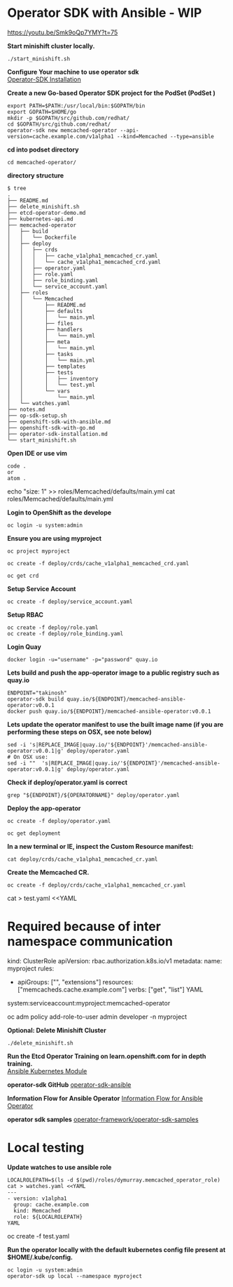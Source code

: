 # Operator SDK with Ansible - WIP


https://youtu.be/Smk9oQp7YMY?t=75

**Start minishift cluster locally.**  
```
./start_minishift.sh
```

**Configure Your machine to use operator sdk**  
[Operator-SDK Installation](operator-sdk-installation.md)

**Create a new Go-based Operator SDK project for the PodSet (PodSet )**
```
export PATH=$PATH:/usr/local/bin:$GOPATH/bin
export GOPATH=$HOME/go
mkdir -p $GOPATH/src/github.com/redhat/
cd $GOPATH/src/github.com/redhat/
operator-sdk new memcached-operator --api-version=cache.example.com/v1alpha1 --kind=Memcached --type=ansible

```

**cd into podset directory**
```
cd memcached-operator/
```

**directory structure**
```
$ tree
.
├── README.md
├── delete_minishift.sh
├── etcd-operator-demo.md
├── kubernetes-api.md
├── memcached-operator
│   ├── build
│   │   └── Dockerfile
│   ├── deploy
│   │   ├── crds
│   │   │   ├── cache_v1alpha1_memcached_cr.yaml
│   │   │   └── cache_v1alpha1_memcached_crd.yaml
│   │   ├── operator.yaml
│   │   ├── role.yaml
│   │   ├── role_binding.yaml
│   │   └── service_account.yaml
│   ├── roles
│   │   └── Memcached
│   │       ├── README.md
│   │       ├── defaults
│   │       │   └── main.yml
│   │       ├── files
│   │       ├── handlers
│   │       │   └── main.yml
│   │       ├── meta
│   │       │   └── main.yml
│   │       ├── tasks
│   │       │   └── main.yml
│   │       ├── templates
│   │       ├── tests
│   │       │   ├── inventory
│   │       │   └── test.yml
│   │       └── vars
│   │           └── main.yml
│   └── watches.yaml
├── notes.md
├── op-sdk-setup.sh
├── openshift-sdk-with-ansible.md
├── openshift-sdk-with-go.md
├── operator-sdk-installation.md
└── start_minishift.sh
```

**Open IDE or use vim**
```
code .
or
atom .
```

 echo "size: 1" >> roles/Memcached/defaults/main.yml
 cat roles/Memcached/defaults/main.yml

**Login to OpenShift as the develope**
```
oc login -u system:admin
```

**Ensure you are using myproject**
```
oc project myproject
```

```
oc create -f deploy/crds/cache_v1alpha1_memcached_crd.yaml

```

```
oc get crd

```

**Setup Service Account**
```
oc create -f deploy/service_account.yaml
```

**Setup RBAC**
```
oc create -f deploy/role.yaml
oc create -f deploy/role_binding.yaml
```


**Login Quay**
```
docker login -u="username" -p="password" quay.io
```

**Lets build and push the app-operator image to a public registry such as quay.io**
```
ENDPOINT="takinosh"
operator-sdk build quay.io/${ENDPOINT}/memcached-ansible-operator:v0.0.1
docker push quay.io/${ENDPOINT}/memcached-ansible-operator:v0.0.1
```

**Lets update the operator manifest to use the built image name (if you are performing these steps on OSX, see note below)**
```
sed -i 's|REPLACE_IMAGE|quay.io/'${ENDPOINT}'/memcached-ansible-operator:v0.0.1|g' deploy/operator.yaml
# On OSX use:
sed -i ""  's|REPLACE_IMAGE|quay.io/'${ENDPOINT}'/memcached-ansible-operator:v0.0.1|g' deploy/operator.yaml
```


**Check if deploy/operator.yaml is correct**
```
grep "${ENDPOINT}/${OPERATORNAME}" deploy/operator.yaml
```

**Deploy the app-operator**
```
oc create -f deploy/operator.yaml
```

```
oc get deployment
```

**In a new terminal or IE, inspect the Custom Resource manifest:**
```
cat deploy/crds/cache_v1alpha1_memcached_cr.yaml
```

**Create the Memcached CR.**
```
oc create -f deploy/crds/cache_v1alpha1_memcached_cr.yaml
```

cat > test.yaml <<YAML
# Required because of inter namespace communication
kind: ClusterRole
apiVersion: rbac.authorization.k8s.io/v1
metadata:
 name:  myproject
rules:
- apiGroups: ["", "extensions"]
  resources: ["memcacheds.cache.example.com"]
  verbs: ["get", "list"]
YAML

system:serviceaccount:myproject:memcached-operator

oc adm policy add-role-to-user admin developer -n myproject

**Optional: Delete Minishift Cluster**  
```
./delete_minishift.sh
```


**Run the Etcd Operator Training on learn.openshift.com for in depth training.**  
[Ansible Kubernetes Module](https://learn.openshift.com/ansibleop/ansible-k8s-modules/)

**operator-sdk GitHub**
[operator-sdk-ansible](https://github.com/operator-framework/operator-sdk/blob/master/doc/ansible/user-guide.md)

**Information Flow for Ansible Operator**
[Information Flow for Ansible Operator](https://github.com/operator-framework/operator-sdk/blob/master/doc/ansible/information-flow-ansible-operator.md#information-flow-for-ansible-operator)

**operator sdk samples**
[operator-framework/operator-sdk-samples](https://github.com/operator-framework/operator-sdk-samples/tree/master/ansible)

# Local testing
**Update watches to use ansible role**
```
LOCALROLEPATH=$(ls -d $(pwd)/roles/dymurray.memcached_operator_role)
cat > watches.yaml <<YAML
---
- version: v1alpha1
  group: cache.example.com
  kind: Memcached
  role: ${LOCALROLEPATH}
YAML
```
 oc create -f test.yaml


**Run the operator locally with the default kubernetes config file present at $HOME/.kube/config.**
```
oc login -u system:admin
operator-sdk up local --namespace myproject
```
